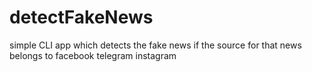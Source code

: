 # detectFakeNews

simple CLI app which detects the fake news if the source for that news belongs to facebook telegram instagram
